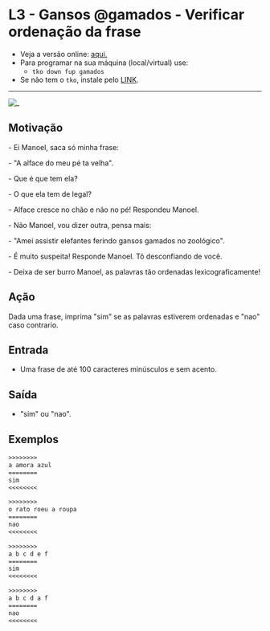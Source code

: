# L3 - Gansos @gamados - Verificar ordenação da frase

- Veja a versão online: [aqui.](https://github.com/qxcodefup/arcade/blob/master/base/gamados/Readme.md)
- Para programar na sua máquina (local/virtual) use:
  - `tko down fup gamados`
- Se não tem o `tko`, instale pelo [LINK](https://github.com/senapk/tko).

---

![_](https://raw.githubusercontent.com/qxcodefup/arcade/master/base/gamados/cover.jpg)

## Motivação

\- Ei Manoel, saca só minha frase:

\- "A alface do meu pé ta velha".

\- Que é que tem ela?

\- O que ela tem de legal?

\- Alface cresce no chão e não no pé! Respondeu Manoel.

\- Não Manoel, vou dizer outra, pensa mais:

\- "Amei assistir elefantes ferindo gansos gamados no zoológico".

\- É muito suspeita! Responde Manoel. Tô desconfiando de você.

\- Deixa de ser burro Manoel, as palavras tão ordenadas lexicograficamente!

## Ação

Dada uma frase, imprima "sim" se as palavras estiverem ordenadas e "nao" caso contrario.

## Entrada

- Uma frase de até 100 caracteres minúsculos e sem acento.

## Saída

- "sim" ou "nao".

## Exemplos

``` txt
>>>>>>>>
a amora azul
========
sim
<<<<<<<<

>>>>>>>>
o rato roeu a roupa
========
nao
<<<<<<<<

>>>>>>>>
a b c d e f
========
sim
<<<<<<<<

>>>>>>>>
a b c d a f
========
nao
<<<<<<<<
```
